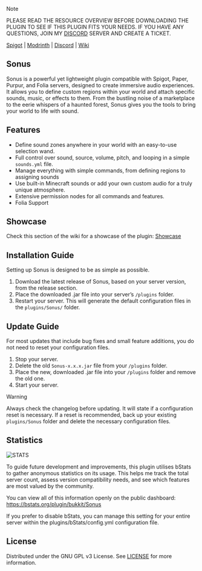 > [!NOTE]
> PLEASE READ THE RESOURCE OVERVIEW BEFORE DOWNLOADING THE PLUGIN TO SEE IF THIS PLUGIN FITS YOUR NEEDS. IF YOU HAVE ANY QUESTIONS, JOIN MY [DISCORD](https://discord.com/invite/Y99qmZRVe6) SERVER AND CREATE A TICKET.

[Spigot](https://www.spigotmc.org/resources/127683/) | [Modrinth](https://modrinth.com/plugin/sonus-plugin) | [Discord](https://discord.com/invite/Y99qmZRVe6) | [Wiki](https://github.com/bruno-medeiros1/sonus/wiki)

## Sonus
Sonus is a powerful yet lightweight plugin compatible with Spigot, Paper, Purpur, and Folia servers, designed to create immersive audio experiences. It allows you to define custom regions within your world and attach specific sounds, music, or effects to them. From the bustling noise of a marketplace to the eerie whispers of a haunted forest, Sonus gives you the tools to bring your world to life with sound.

## Features
- Define sound zones anywhere in your world with an easy-to-use selection wand.
- Full control over sound, source, volume, pitch, and looping in a simple `sounds.yml` file.
- Manage everything with simple commands, from defining regions to assigning sounds
- Use built-in Minecraft sounds or add your own custom audio for a truly unique atmosphere.
- Extensive permission nodes for all commands and features.
- Folia Support

## Showcase
Check this section of the wiki for a showcase of the plugin: [Showcase](https://github.com/bruno-medeiros1/sonus/wiki/Showcase)

## Installation Guide
Setting up Sonus is designed to be as simple as possible.
1. Download the latest release of Sonus, based on your server version, from the release section.
2. Place the downloaded .jar file into your server’s `/plugins` folder.
3. Restart your server. This will generate the default configuration files in the `plugins/Sonus/` folder.


## Update Guide
For most updates that include bug fixes and small feature additions, you do not need to reset your configuration files.
1. Stop your server.
2. Delete the old `Sonus-x.x.x.jar` file from your `/plugins` folder.
3. Place the new, downloaded .jar file into your `/plugins` folder and remove the old one.
4. Start your server.

> [!WARNING]
> Always check the changelog before updating. It will state if a configuration reset is necessary. If a reset is recommended, back up your existing `plugins/Sonus` folder and delete the necessary configuration files.

## Statistics
![STATS](https://bstats.org/signatures/bukkit/Sonus.svg)

To guide future development and improvements, this plugin utilises bStats to gather anonymous statistics on its usage. This helps me track the total server count, assess version compatibility needs, and see which features are most valued by the community.

You can view all of this information openly on the public dashboard: https://bstats.org/plugin/bukkit/Sonus

If you prefer to disable bStats, you can manage this setting for your entire server within the plugins/bStats/config.yml configuration file.

## License
Distributed under the GNU GPL v3 License. See [LICENSE](https://github.com/bruno-medeiros1/sonus/blob/master/.github/LICENSE) for more information.
